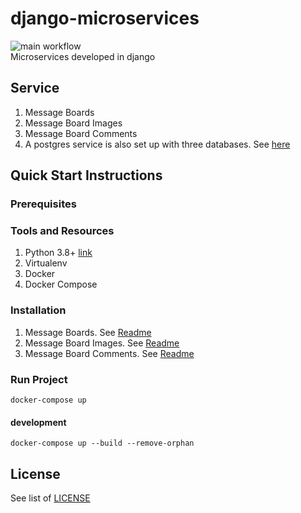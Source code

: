 # django-microservices
![main workflow](https://github.com/iamr0b0tx/json-api/actions/workflows/main.yml/badge.svg) <br>
Microservices developed in django

## Service
1. Message Boards
2. Message Board Images
3. Message Board Comments
4. A postgres service is also set up with three databases. See [here](https://github.com/mrts/docker-postgresql-multiple-databases)

## Quick Start Instructions
### Prerequisites
### Tools and Resources
1. Python 3.8+ [link](https://www.python.org/downloads/release/python-387/)
2. Virtualenv
3. Docker
4. Docker Compose


### Installation
1. Message Boards. See [Readme](message_boards/README.md)
2. Message Board Images. See [Readme](message_board_images/README.md)
3. Message Board Comments. See [Readme](message_board_comments/README.md)

### Run Project
```shell
docker-compose up
```

#### development
```shell
docker-compose up --build --remove-orphan
```


## License
See list of [LICENSE](LICENSE) 